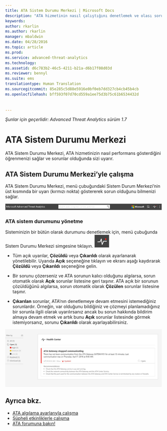 ```yaml
---
title: ATA Sistem Durumu Merkezi | Microsoft Docs
description: "ATA hizmetinin nasıl çalıştığını denetlemek ve olası sorunlarda uyarı almak için ATA Sistem Durumu Merkezi’ni kullanın."
keywords: 
author: rkarlin
ms.author: rkarlin
manager: mbaldwin
ms.date: 04/28/2016
ms.topic: article
ms.prod: 
ms.service: advanced-threat-analytics
ms.technology: 
ms.assetid: d6c783b2-46c5-4211-b21a-d6b17f08d03d
ms.reviewer: bennyl
ms.suite: ems
translationtype: Human Translation
ms.sourcegitcommit: 85e285c5d88e5916e0bf0eb7dd327cb4cb45b4cb
ms.openlocfilehash: bff593f07d70cd559a1ee75d3b75c61b6534432d


---
```


*Şunlar için geçerlidir: Advanced Threat Analytics sürüm 1.7*



# <a name="ata-health-center"></a>ATA Sistem Durumu Merkezi
ATA Sistem Durumu Merkezi, ATA hizmetinizin nasıl performans gösterdiğini öğrenmenizi sağlar ve sorunlar olduğunda sizi uyarır.

## <a name="working-with-the-ata-health-center"></a>ATA Sistem Durumu Merkezi’yle çalışma
ATA Sistem Durumu Merkezi, menü çubuğundaki Sistem Durum Merkezi’nin üst kısmında bir uyarı (kırmızı nokta) göstererek sorun olduğunu bilmenizi sağlar.

![ATA Sistem Durumu Merkezi kırmızı nokta araç çubuğu](media/ATA-Health-Center-Alert-red-dot.png)

### <a name="managing-ata-health"></a>ATA sistem durumunu yönetme
Sisteminizin bir bütün olarak durumunu denetlemek için, menü çubuğunda Sistem Durumu Merkezi simgesine tıklayın. ![ATA Sistem Durumu Merkezi simgesi](media/ATA-red-dot.png)

-   Tüm açık uyarılar, **Çözüldü** veya **Çıkarıldı** olarak ayarlanarak yönetilebilir. Uyarıda **Açık** seçeneğine tıklayın ve ekranı aşağı kaydırarak **Çözüldü** veya **Çıkarıldı** seçeneğine gelin.

-   Bir sorunu çözerseniz ve ATA sorunun kalıcı olduğunu algılarsa, sorun otomatik olarak **Açık** sorunlar listesine geri taşınır. ATA açık bir sorunun çözüldüğünü algılarsa, sorun otomatik olarak **Çözülen** sorunlar listesine taşınır.

-   **Çıkarılan** sorunlar, ATA’nın denetlemeye devam etmesini istemediğiniz sorunlardır. Örneğin, var olduğunu bildiğiniz ve çözmeyi planlamadığınız bir sorunla ilgili olarak uyarılırsanız ancak bu sorun hakkında bildirim almaya devam etmek ve artık bunu **Açık** sorunlar listesinde görmek istemiyorsanız, sorunu **Çıkarıldı** olarak ayarlayabilirsiniz.

![ATA Sistem Durumu Merkezi sorunlarının resmi](media/ATA-Health-Issue.JPG)

## <a name="see-also"></a>Ayrıca bkz.
- [ATA algılama ayarlarıyla çalışma](working-with-detection-settings.md)
- [Şüpheli etkinliklerle çalışma](working-with-suspicious-activities.md)
- [ATA forumuna bakın!](https://social.technet.microsoft.com/Forums/security/home?forum=mata)



<!--HONumber=Jan17_HO1-->


